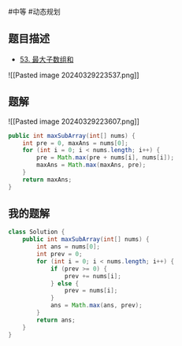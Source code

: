 #中等 #动态规划 

## 题目描述

* [53. 最大子数组和](https://leetcode.cn/problems/maximum-subarray/)

![[Pasted image 20240329223537.png]]

## 题解

![[Pasted image 20240329223607.png]]

```java
public int maxSubArray(int[] nums) {
	int pre = 0, maxAns = nums[0];
	for (int i = 0; i < nums.length; i++) {
		pre = Math.max(pre + nums[i], nums[i]);
		maxAns = Math.max(maxAns, pre);
	}
	return maxAns;
}
```


## 我的题解

```java
class Solution {
    public int maxSubArray(int[] nums) {
        int ans = nums[0];
        int prev = 0;
        for (int i = 0; i < nums.length; i++) {
            if (prev >= 0) {
                prev += nums[i];
            } else {
                prev = nums[i];
            }
            ans = Math.max(ans, prev);
        }
        return ans;
    }
}
 
```